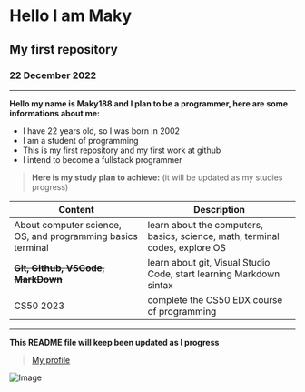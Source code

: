 <!--Header-->
# Hello I am Maky

## My first repository

### 22 December 2022

<!--content-->
---
**Hello my name is Maky188 and I plan to be a programmer, here are some informations about me:**

* I have 22 years old, so I was born in 2002
* I am a student of programming
* This is my first repository and my first work at github
* I intend to become a fullstack programmer

<!--table-->

>**Here is my study plan to achieve:** (it will be updated as my studies progress)

| Content | Description |
| ------- | ----------- |
|About computer science, OS, and programming basics terminal | learn about the computers, basics, science, math, terminal codes, explore OS |
| ~~**Git, Github, VSCode, MarkDown**~~ | learn about git, Visual Studio Code, start learning Markdown sintax
| CS50 2023 | complete the CS50 EDX course of programming |

---

**This README file will keep been updated as I progress**
>[My profile](https://github.com/Maky189)
 
![Image](https://store.playstation.com/store/api/chihiro/00_09_000/container/AU/en/99/EP2402-CUSA05624_00-AV00000000000230/0/image?_version=00_09_000&platform=chihiro&bg_color=000000&opacity=100&w=720&h=720)
